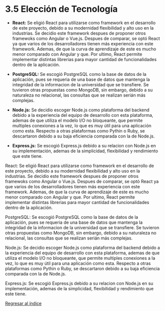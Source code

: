 # 3.5 Elección de Tecnología
- **React:**  Se eligió React para utilizarse como framework en el desarrollo de este proyecto, debido a su modernidad flexibilidad y alto uso en la industrias. Se decidio este framework despues de proponer otros framewoks como Angular o Vue.js. Despues de comparar, se optó React ya que varios de los desarrolladores tienen más experiencia con este framework. Ademas, de que la curva de aprendizaje de este es mucho menor comparado con Angular y que. Por ultimo, React permite implementar distintas librerias para mayor cantidad de funcionalidades dentro de la aplicación.

- **PostgreSQL:** Se escogió PostgreSQL como la base de datos de la aplicación, pues se requeria de una base de datos que mantenga la integridad de la informacion de la universidad que se transfiere. Se tuvieron otras propuestas como MongoDB, sin embargo, debido a su naturaleza no relacional, las consultas que se realizan serián más complejas.

- **Node.js:** Se decidio escoger Node.js como plataforma del backend debido a la experiencia del equipo de desarrollo con esta plataforma, ademas de que utiliza el modelo I/O no bloqueante, que permite multiples conexiones a la vez, lo que es muy útil para una aplicación como esta. Respecto a otras plataformas como Pythin o Ruby, se descartaron debido a su baja eficiencia comparada con la de Node.js.

- **Express.js:** Se escogió Express.js debido a su relacion con Node.js en su implementación, ademas de la simplicidad, flexibilidad y rendimiento que este tiene. 

React: Se eligió React para utilizarse como framework en el desarrollo de este proyecto, debido a su modernidad flexibilidad y alto uso en la industrias. Se decidio este framework despues de proponer otros framewoks como Angular o Vue.js. Despues de comparar, se optó React ya que varios de los desarrolladores tienen más experiencia con este framework. Ademas, de que la curva de aprendizaje de este es mucho menor comparado con Angular y que. Por ultimo, React permite implementar distintas librerias para mayor cantidad de funcionalidades dentro de la aplicación.

PostgreSQL: Se escogió PostgreSQL como la base de datos de la aplicación, pues se requeria de una base de datos que mantenga la integridad de la informacion de la universidad que se transfiere. Se tuvieron otras propuestas como MongoDB, sin embargo, debido a su naturaleza no relacional, las consultas que se realizan serián más complejas.

Node.js: Se decidio escoger Node.js como plataforma del backend debido a la experiencia del equipo de desarrollo con esta plataforma, ademas de que utiliza el modelo I/O no bloqueante, que permite multiples conexiones a la vez, lo que es muy útil para una aplicación como esta. Respecto a otras plataformas como Pythin o Ruby, se descartaron debido a su baja eficiencia comparada con la de Node.js.

Express.js: Se escogió Express.js debido a su relacion con Node.js en su implementación, ademas de la simplicidad, flexibilidad y rendimiento que este tiene.

[Regresar al índice](../../README.md)
